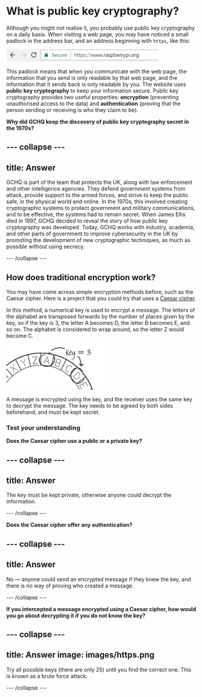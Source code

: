 # What is public key cryptography?

Although you might not realise it, you probably use public key cryptography on a daily basis. When visiting a web page, you may have noticed a small padlock in the address bar, and an address beginning with `https`, like this:

  ![HTTPS webpage](images/https.png)

This padlock means that when you communicate with the web page, the information that you send is only readable by that web page, and the information that it sends back is only readable by you. The website uses **public key cryptography** to keep your information secure. Public key cryptography provides two useful properties: __encryption__ (preventing unauthorised access to the data) and __authentication__ (proving that the person sending or receiving is who they claim to be).

**Why did GCHQ keep the discovery of public key cryptography secret in the 1970s?**

--- collapse ---
---
title: Answer
---

GCHQ is part of the team that protects the UK, along with law enforcement and other intelligence agencies. They defend government systems from attack, provide support to the armed forces, and strive to keep the public safe, in the physical world and online. In the 1970s, this involved creating cryptographic systems to protect government and military communications, and to be effective, the systems had to remain secret. When James Ellis died in 1997, GCHQ decided to reveal the story of how public key cryptography was developed. Today, GCHQ works with industry, academia, and other parts of government to improve cybersecurity in the UK by promoting the development of new cryptographic techniques, as much as possible without using secrecy.

--- /collapse ---

## How does traditional encryption work?

You may have come across simple encryption methods before, such as the Caesar cipher. Here is a project that you could try that uses a [Caesar cipher](https://projects.raspberrypi.org/en/projects/secret-messages).

In this method, a numerical key is used to encrypt a message. The letters of the alphabet are transposed forwards by the number of places given by the key, so if the key is 3, the letter A becomes D, the letter B becomes E, and so on. The alphabet is considered to wrap around, so the letter Z would become C.

  ![Caesar cipher example](images/messages-wheel-eg.png)

A message is encrypted using the key, and the receiver uses the same key to decrypt the message. The key needs to be agreed by both sides beforehand, and must be kept secret.

### Test your understanding

**Does the Caesar cipher use a public or a private key?**

--- collapse ---
---
title: Answer
---

The key must be kept private, otherwise anyone could decrypt the information.

--- /collapse ---

**Does the Caesar cipher offer any authentication?**

--- collapse ---
---
title: Answer
---

No — anyone could send an encrypted message if they knew the key, and there is no way of proving who created a message.

--- /collapse ---

**If you intercepted a message encrypted using a Caesar cipher, how would you go about decrypting it if you do not know the key?**

--- collapse ---
---
title: Answer
image: images/https.png
---

Try all possible keys (there are only 25) until you find the correct one. This is known as a brute force attack.

--- /collapse ---
